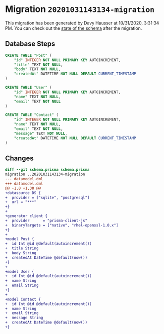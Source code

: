 # Migration `20201031143134-migration`

This migration has been generated by Davy Hausser at 10/31/2020, 3:31:34 PM.
You can check out the [state of the schema](./schema.prisma) after the migration.

## Database Steps

```sql
CREATE TABLE "Post" (
    "id" INTEGER NOT NULL PRIMARY KEY AUTOINCREMENT,
    "title" TEXT NOT NULL,
    "body" TEXT NOT NULL,
    "createdAt" DATETIME NOT NULL DEFAULT CURRENT_TIMESTAMP
)

CREATE TABLE "User" (
    "id" INTEGER NOT NULL PRIMARY KEY AUTOINCREMENT,
    "name" TEXT NOT NULL,
    "email" TEXT NOT NULL
)

CREATE TABLE "Contact" (
    "id" INTEGER NOT NULL PRIMARY KEY AUTOINCREMENT,
    "name" TEXT NOT NULL,
    "email" TEXT NOT NULL,
    "message" TEXT NOT NULL,
    "createdAt" DATETIME NOT NULL DEFAULT CURRENT_TIMESTAMP
)
```

## Changes

```diff
diff --git schema.prisma schema.prisma
migration ..20201031143134-migration
--- datamodel.dml
+++ datamodel.dml
@@ -1,0 +1,30 @@
+datasource DS {
+  provider = ["sqlite", "postgresql"]
+  url = "***"
+}
+
+generator client {
+  provider      = "prisma-client-js"
+  binaryTargets = ["native", "rhel-openssl-1.0.x"]
+}
+
+model Post {
+  id Int @id @default(autoincrement())
+  title String
+  body String
+  createdAt DateTime @default(now())
+}
+
+model User {
+  id Int @id @default(autoincrement())
+  name String
+  email String
+}
+
+model Contact {
+  id Int @id @default(autoincrement())
+  name String
+  email String
+  message String
+  createdAt DateTime @default(now())
+}
```


